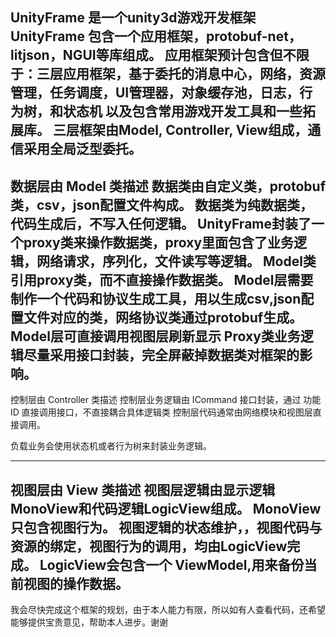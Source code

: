 UnityFrame 是一个unity3d游戏开发框架
UnityFrame 包含一个应用框架，protobuf-net，litjson，NGUI等库组成。
应用框架预计包含但不限于：三层应用框架，基于委托的消息中心，网络，资源管理，任务调度，UI管理器，对象缓存池，日志，行为树，和状态机
以及包含常用游戏开发工具和一些拓展库。
三层框架由Model, Controller, View组成，通信采用全局泛型委托。
-------------------------------------------------------------------------

数据层由 Model 类描述
数据类由自定义类，protobuf类，csv，json配置文件构成。
数据类为纯数据类，代码生成后，不写入任何逻辑。
UnityFrame封装了一个proxy类来操作数据类，proxy里面包含了业务逻辑，网络请求，序列化，文件读写等逻辑。
Model类引用proxy类，而不直接操作数据类。
Model层需要制作一个代码和协议生成工具，用以生成csv,json配置文件对应的类，网络协议类通过protobuf生成。
Model层可直接调用视图层刷新显示
Proxy类业务逻辑尽量采用接口封装，完全屏蔽掉数据类对框架的影响。
--------------------------------------------------------------------------

控制层由 Controller 类描述
控制层业务逻辑由 ICommand 接口封装，通过 功能ID 直接调用接口，不直接耦合具体逻辑类
控制层代码通常由网络模块和视图层直接调用。

负载业务会使用状态机或者行为树来封装业务逻辑。

---------------------------------------------------------------------------

视图层由 View 类描述
视图层逻辑由显示逻辑 MonoView和代码逻辑LogicView组成。
MonoView只包含视图行为。
视图逻辑的状态维护，，视图代码与资源的绑定，视图行为的调用，均由LogicView完成。
LogicView会包含一个 ViewModel,用来备份当前视图的操作数据。
-----------------------------------------------------------------------------

我会尽快完成这个框架的规划，由于本人能力有限，所以如有人查看代码，还希望能够提供宝贵意见，帮助本人进步。谢谢
